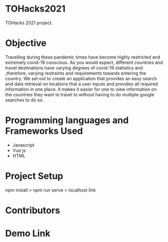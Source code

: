 # TOHacks2021
 TOHacks 2021 project.
 
# Objective
Travelling during these pandemic times have become highly restricted and extremely covid-19 conscious. As you would expect, different countries and travel destinations have varying degrees of covid-19 statistics and ,therefore, varying restraints and requirements towards entering the country. We set out to create an application that provides an easy search and data retrieval on locations that a user inputs and provides all required information in one place. It makes it easier for one to view information on the countries they want to travel to without having to do multiple google searches to do so.

# Programming languages and Frameworks Used
* Javascript
* Vue js
* HTML

# Project Setup
npm install > npm run serve > localhost link

# Contributors

# Demo Link

